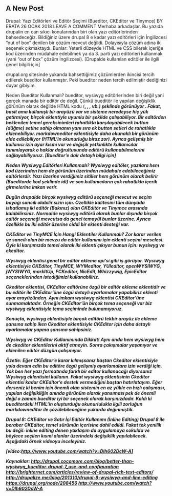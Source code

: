 ## A New Post

Drupal: Yazı Editörleri ve Editör Seçimi (Bueditor, CKEditor ve Tinymce)
BY ERATA	26 OCAK 2018  LEAVE A COMMENT
Merhaba arkadaşlar. Bu yazıda drupalin en can sıkıcı konularından biri olan yazı editörlerinden bahsedeceğiz. Bildiğiniz üzere drupal 8 e kadar yazı editörleri için İngilizcesi “out of box” denilen bir çözüm mevcut değildi. Dolayısıyla çözüm adına iki seçenek çıkmaktaydı. Bunlar: Yeterli düzeyde HTML ve CSS bilerek içeriğe kod üzerinden müdahale edebilmek ya da 3. parti yazı editörleri kullanmak (yani “out of box” çözüm İngilizcesi). [Drupalde kullanılan editöler ile ilgili genel bilgili için]

drupal.org sitesinde yukarıda bahsettiğimiz çözümlerden ikincisi tercih edilerek bueditor kullanmıştır. Peki bueditor neden tercih edilmiştir dediğinizi duyar gibiyim.

Neden Bueditor Kullanmalı?
bueditor,  wysiwyg editörlerinden biri değil yani gerçek manada bir editör de değil. Çünkü bueditör ile yapılan değişiklik görünüm olarak değilde HTML kodu (<b>, <i>, <img>, vb.) şeklinde görünüyor . Fakat, basit ama kullanışlı bir arayüzü var ve sisteme neredeyse hiç yük getirmiyor, birçok eklentiyle uyumlu bir şekilde çalışabiliyor. Bir editörden beklenilen temel gereksinimleri rahatlıkla karşılayabilecek button (düğme) setine sahip olmanın yanı sıra ek button setleri de rahatlıkla eklenebiliyor. markdowneditor eklentisiyle daha okunaklı bir görünüm elde edilebiliyor (HTML’in okunurluğu biraz zor). Ayrıca gelişmiş bir kullanıcı izin ayar kısmı var ve değişik yetkinlikte kullanıcılar tanımlayarak o haklar doğrultusunda editörü kullanabilmelerini sağlayabiliyoruz. [Bueditor’e dair detaylı bilgi için]

Neden Wysiwyg Editörleri Kullanmalı?
Wysiwyg editöler, yazılara hem kod üzerinden hem de görünüm üzerinden müdahale edebileceğimiz editörlerdir. Yazı üzerine verdiğimiz sitiller hem görünüm olarak belirir (Bueditorde kod şeklinde idi) ve son kullanıcıların çok rahatlıkla içerik girmelerine imkan verir.

Bugün drupalde birçok wysiwyg editörü seçeneği mevcut ve seçim bayağı sancılı olabilir sizin için. Özellikle kalitesini tüm dünyada isbatlamış iki editör (Bakınız) olan CKEditör ve Tinymce arasında kalabilirsiniz. Normalde wysiwyg editörü olarak bunlar dışında birçok editör seçeneği mevcutsa da genel temayül bunlar üzerine. Ayrıca özellikle bu iki editör üzerine ciddi bir eklenti desteği var.

CKEditor ve TinyMCE İçin Hangi Eklentiler Kullanmalı?
Zor karar verilen ve sancılı olan bir mevzu da editör kullanımı için eklenti seçimi meselesi. Öyle ki karşımızda temel olarak iki eklenti çıkıyor bunun için: wysiwyg ve ckeditor.

Wysiwyg eklentisi genel bir editör ekleme api’si gibi iş görüyor. Wysiwyg eklentisiyle CKEditor, TinyMCE,  WYMeditor, YUIeditor, openWYSIWYG, jWYSIWYG, markItUp, FCKeditor, NicEdit, Whizzywig, EpicEditor seçeneklerinden istediğimizi kullanabiliriz.

Ckeditor eklentisi, CKEditor editörüne özgü bir editör ekleme eklentidir ve bu editör ile CKEditor’üne özgü detaylı ayarlamalar yapabiliriz eklenti ayar arayüzünden. Aynı imkanı  wysiwyg eklentisi CKEditor’üne sunmamaktadır. Örneğin CKEditor’ün birçok tema seçeneği var biz wysiwyg eklentisiyle tema seçiminde bulunamıyoruz.

Sonuçta, wysiwyg eklentisiyle birçok editörü tekbir arayüz ile ekleme şansına sahip iken Ckeditor eklentisiyle  CKEditor için daha detaylı ayarlamalar yapma şansına sahipsiniz.

Wysiwyg ve CKEditor Kullanımında Dikkat!
Aynı anda hem wysiwyg hem de ckeditor eklentilerini aktif etmeyin. Sonra çakışmalar yaşanıyor ve eklenilen editör düzgün çalışmıyor.

Özetle:
Eğer CKEditor‘e karar kılmışsanız baştan Ckeditor eklentisiyle yola devam edin bu editöre özgü gelişmiş ayarlamalara izin verdiği için.  Yok ben her yazı formatında farklı bir editor kullanacağı diyorsanız Wysiwyg eklentisini kullanın. Fakat wysiwyg eklentisinin Ckeditor eklentisi kadar CKEditor‘e destek vermediğini baştan hatırlatayım. Eğer derseniz ki benim için önemli olan sistemin en az yükle en hızlı çalışması, yapılan değişikliğin anında görünüm olarak yansıması pek de önemli değil o zaman bueditor iyi bir seçenek olarak karşınızdadır. Kaldı ki bueditordeki HTML’in oluşturduğu okunurlulukla ilgili zorluğun markdowneditor ile çözülebileceğine yukarda değinmiştik.

Drupal 8: CKEditor ve Satır İçi Editör Kullanımı (İnline Editing)
Drupal 8 ile beraber CKEditor, temel sürümün içerisine dahil edildi. Fakat tek yenilik bu değil: inline editing denen yaklaşım da uygulamaya sokuldu ve böylece seçilen kısmi alanlar üzerindeki değişiklik yapılabilecek. Aşağıdaki örnek videoyu inceleyiniz.

[video:http://www.youtube.com/watch?v=Dlh602DcW-A]
 

Kaynaklar:
http://drupal.cocomore.com/blog/better-than-wysiwyg_bueditor-drupal-7_use-and-configuration
http://brighternet.com/articles/review-of-drupal-rich-text-editors/
http://drupalize.me/blog/201310/drupal-8-wysiwyg-and-line-editing
https://drupal.org/node/208456
http://www.youtube.com/watch?v=Dlh602DcW-A
